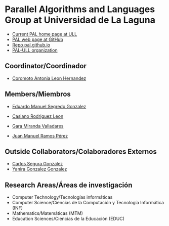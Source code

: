 # Parallel Algorithms and Languages Group at Universidad de La Laguna

* [Current PAL home page at ULL](https://www.ull.es/investigacion/grupos-investigacion/algoritmos-y-lenguajes-paralelos/)
* [PAL web page at GitHub](https://pal-ull.github.io/)
* [Repo pal.github.io](https://github.com/PAL-ULL/pal-ull.github.io)
* [PAL-ULL organization](https://github.com/PAL-ULL)

## Coordinator/Coordinador

* [Coromoto Antonia Leon Hernandez](coro.md)

## Members/Miembros

* [Eduardo Manuel Segredo Gonzalez](edu.md)

* [Casiano Rodriguez Leon](casiano.md)

* [Gara Miranda Valladares](gara.md)

* [Juan Manuel Ramos Pérez](juan-manuel.md)

## Outside Collaborators/Colaboradores Externos

*   [Carlos Segura Gonzalez](http://www.cimat.mx/es/content/segura-gonz%C3%A1lez-carlos)
*   [Yanira Gonzalez Gonzalez](https://www.researchgate.net/profile/Yanira_Gonzalez)

## Research Areas/Áreas de investigación 

* Computer Technology/Tecnologías informáticas 
* Computer Science/Ciencias de la Computación y Tecnología Informática (INF) 
* Mathematics/Matemáticas (MTM) 
* Education Sciences/Ciencias de la Educación (EDUC)


